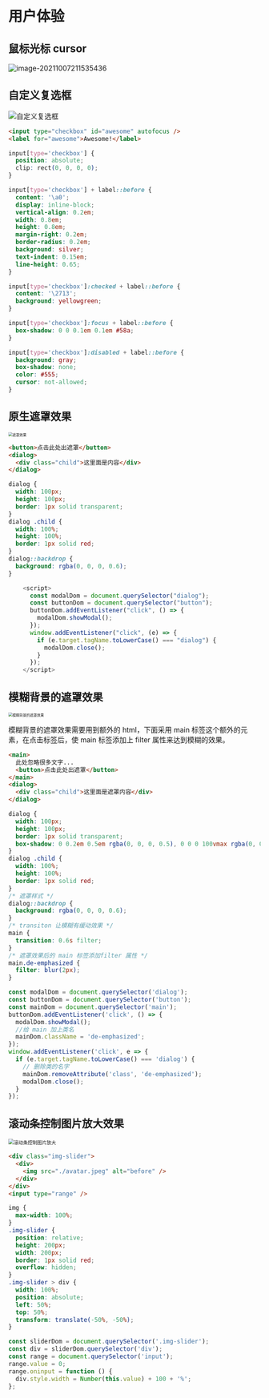 # 用户体验

## 鼠标光标 cursor

![image-20211007211535436](../assets/image-20211007211535436.png)

## 自定义复选框

![自定义复选框](../assets/自定义复选框.gif)

```html
<input type="checkbox" id="awesome" autofocus />
<label for="awesome">Awesome!</label>
```

```css
input[type='checkbox'] {
  position: absolute;
  clip: rect(0, 0, 0, 0);
}

input[type='checkbox'] + label::before {
  content: '\a0';
  display: inline-block;
  vertical-align: 0.2em;
  width: 0.8em;
  height: 0.8em;
  margin-right: 0.2em;
  border-radius: 0.2em;
  background: silver;
  text-indent: 0.15em;
  line-height: 0.65;
}

input[type='checkbox']:checked + label::before {
  content: '\2713';
  background: yellowgreen;
}

input[type='checkbox']:focus + label::before {
  box-shadow: 0 0 0.1em 0.1em #58a;
}

input[type='checkbox']:disabled + label::before {
  background: gray;
  box-shadow: none;
  color: #555;
  cursor: not-allowed;
}
```

## 原生遮罩效果

<img src="../assets/遮罩效果.gif" alt="遮罩效果" style="zoom:50%;" />

```html
<button>点击此处出遮罩</button>
<dialog>
  <div class="child">这里面是内容</div>
</dialog>
```

```css
dialog {
  width: 100px;
  height: 100px;
  border: 1px solid transparent;
}
dialog .child {
  width: 100%;
  height: 100%;
  border: 1px solid red;
}
dialog::backdrop {
  background: rgba(0, 0, 0, 0.6);
}
```

```javascript
    <script>
      const modalDom = document.querySelector("dialog");
      const buttonDom = document.querySelector("button");
      buttonDom.addEventListener("click", () => {
        modalDom.showModal();
      });
      window.addEventListener("click", (e) => {
        if (e.target.tagName.toLowerCase() === "dialog") {
          modalDom.close();
        }
      });
    </script>
```

## 模糊背景的遮罩效果

<img src="../assets/模糊背景的遮罩效果.gif" alt="模糊背景的遮罩效果" style="zoom:50%;" />

模糊背景的遮罩效果需要用到额外的 html，下面采用 main 标签这个额外的元素，在点击标签后，使 main 标签添加上 filter 属性来达到模糊的效果。

```html
<main>
  此处忽略很多文字...
  <button>点击此处出遮罩</button>
</main>
<dialog>
  <div class="child">这里面是遮罩内容</div>
</dialog>
```

```css
dialog {
  width: 100px;
  height: 100px;
  border: 1px solid transparent;
  box-shadow: 0 0.2em 0.5em rgba(0, 0, 0, 0.5), 0 0 0 100vmax rgba(0, 0, 0, 0.2);
}
dialog .child {
  width: 100%;
  height: 100%;
  border: 1px solid red;
}
/* 遮罩样式 */
dialog::backdrop {
  background: rgba(0, 0, 0, 0.6);
}
/* transiton 让模糊有缓动效果 */
main {
  transition: 0.6s filter;
}
/* 遮罩效果后的 main 标签添加filter 属性 */
main.de-emphasized {
  filter: blur(2px);
}
```

```js
const modalDom = document.querySelector('dialog');
const buttonDom = document.querySelector('button');
const mainDom = document.querySelector('main');
buttonDom.addEventListener('click', () => {
  modalDom.showModal();
  //给 main 加上类名
  mainDom.className = 'de-emphasized';
});
window.addEventListener('click', e => {
  if (e.target.tagName.toLowerCase() === 'dialog') {
    // 删除类的名字
    mainDom.removeAttribute('class', 'de-emphasized');
    modalDom.close();
  }
});
```

## 滚动条控制图片放大效果

<img src="../assets/滚动条控制图片放大.gif" alt="滚动条控制图片放大" style="zoom:67%;" />

```html
<div class="img-slider">
  <div>
    <img src="./avatar.jpeg" alt="before" />
  </div>
</div>
<input type="range" />
```

```css
img {
  max-width: 100%;
}
.img-slider {
  position: relative;
  height: 200px;
  width: 200px;
  border: 1px solid red;
  overflow: hidden;
}
.img-slider > div {
  width: 100%;
  position: absolute;
  left: 50%;
  top: 50%;
  transform: translate(-50%, -50%);
}
```

```javascript
const sliderDom = document.querySelector('.img-slider');
const div = sliderDom.querySelector('div');
const range = document.querySelector('input');
range.value = 0;
range.oninput = function () {
  div.style.width = Number(this.value) + 100 + '%';
};
```
